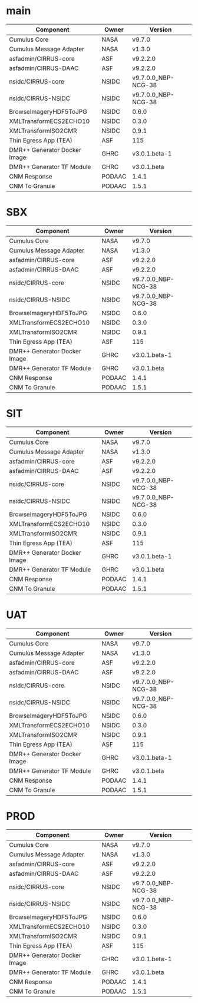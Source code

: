 # main

| Component | Owner | Version |
| -- | -- | -- |
| Cumulus Core | NASA | v9.7.0 |
| Cumulus Message Adapter | NASA | v1.3.0 |
| asfadmin/CIRRUS-core | ASF | v9.2.2.0 |
| asfadmin/CIRRUS-DAAC | ASF | v9.2.2.0 |
| nsidc/CIRRUS-core | NSIDC | v9.7.0.0_NBP-NCG-38 |
| nsidc/CIRRUS-NSIDC | NSIDC | v9.7.0.0_NBP-NCG-38 |
| BrowseImageryHDF5ToJPG | NSIDC | 0.6.0 |
| XMLTransformECS2ECHO10 | NSIDC | 0.3.0 |
| XMLTransformISO2CMR | NSIDC | 0.9.1 |
| Thin Egress App (TEA) | ASF | 115 |
| DMR++ Generator Docker Image | GHRC | v3.0.1.beta-1 |
| DMR++ Generator TF Module | GHRC | v3.0.1.beta |
| CNM Response | PODAAC | 1.4.1 |
| CNM To Granule | PODAAC | 1.5.1 |

# SBX

| Component | Owner | Version |
| -- | -- | -- |
| Cumulus Core | NASA | v9.7.0 |
| Cumulus Message Adapter | NASA | v1.3.0 |
| asfadmin/CIRRUS-core | ASF | v9.2.2.0 |
| asfadmin/CIRRUS-DAAC | ASF | v9.2.2.0 |
| nsidc/CIRRUS-core | NSIDC | v9.7.0.0_NBP-NCG-38 |
| nsidc/CIRRUS-NSIDC | NSIDC | v9.7.0.0_NBP-NCG-38 |
| BrowseImageryHDF5ToJPG | NSIDC | 0.6.0 |
| XMLTransformECS2ECHO10 | NSIDC | 0.3.0 |
| XMLTransformISO2CMR | NSIDC | 0.9.1 |
| Thin Egress App (TEA) | ASF | 115 |
| DMR++ Generator Docker Image | GHRC | v3.0.1.beta-1 |
| DMR++ Generator TF Module | GHRC | v3.0.1.beta |
| CNM Response | PODAAC | 1.4.1 |
| CNM To Granule | PODAAC | 1.5.1 |

# SIT

| Component | Owner | Version |
| -- | -- | -- |
| Cumulus Core | NASA | v9.7.0 |
| Cumulus Message Adapter | NASA | v1.3.0 |
| asfadmin/CIRRUS-core | ASF | v9.2.2.0 |
| asfadmin/CIRRUS-DAAC | ASF | v9.2.2.0 |
| nsidc/CIRRUS-core | NSIDC | v9.7.0.0_NBP-NCG-38 |
| nsidc/CIRRUS-NSIDC | NSIDC | v9.7.0.0_NBP-NCG-38 |
| BrowseImageryHDF5ToJPG | NSIDC | 0.6.0 |
| XMLTransformECS2ECHO10 | NSIDC | 0.3.0 |
| XMLTransformISO2CMR | NSIDC | 0.9.1 |
| Thin Egress App (TEA) | ASF | 115 |
| DMR++ Generator Docker Image | GHRC | v3.0.1.beta-1 |
| DMR++ Generator TF Module | GHRC | v3.0.1.beta |
| CNM Response | PODAAC | 1.4.1 |
| CNM To Granule | PODAAC | 1.5.1 |

# UAT

| Component | Owner | Version |
| -- | -- | -- |
| Cumulus Core | NASA | v9.7.0 |
| Cumulus Message Adapter | NASA | v1.3.0 |
| asfadmin/CIRRUS-core | ASF | v9.2.2.0 |
| asfadmin/CIRRUS-DAAC | ASF | v9.2.2.0 |
| nsidc/CIRRUS-core | NSIDC | v9.7.0.0_NBP-NCG-38 |
| nsidc/CIRRUS-NSIDC | NSIDC | v9.7.0.0_NBP-NCG-38 |
| BrowseImageryHDF5ToJPG | NSIDC | 0.6.0 |
| XMLTransformECS2ECHO10 | NSIDC | 0.3.0 |
| XMLTransformISO2CMR | NSIDC | 0.9.1 |
| Thin Egress App (TEA) | ASF | 115 |
| DMR++ Generator Docker Image | GHRC | v3.0.1.beta-1 |
| DMR++ Generator TF Module | GHRC | v3.0.1.beta |
| CNM Response | PODAAC | 1.4.1 |
| CNM To Granule | PODAAC | 1.5.1 |

# PROD

| Component | Owner | Version |
| -- | -- | -- |
| Cumulus Core | NASA | v9.7.0 |
| Cumulus Message Adapter | NASA | v1.3.0 |
| asfadmin/CIRRUS-core | ASF | v9.2.2.0 |
| asfadmin/CIRRUS-DAAC | ASF | v9.2.2.0 |
| nsidc/CIRRUS-core | NSIDC | v9.7.0.0_NBP-NCG-38 |
| nsidc/CIRRUS-NSIDC | NSIDC | v9.7.0.0_NBP-NCG-38 |
| BrowseImageryHDF5ToJPG | NSIDC | 0.6.0 |
| XMLTransformECS2ECHO10 | NSIDC | 0.3.0 |
| XMLTransformISO2CMR | NSIDC | 0.9.1 |
| Thin Egress App (TEA) | ASF | 115 |
| DMR++ Generator Docker Image | GHRC | v3.0.1.beta-1 |
| DMR++ Generator TF Module | GHRC | v3.0.1.beta |
| CNM Response | PODAAC | 1.4.1 |
| CNM To Granule | PODAAC | 1.5.1 |